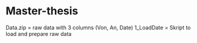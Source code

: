 # Master-thesis

Data.zip    =   raw data with 3 columns (Von, An, Date)
1_LoadDate  =   Skript to load and prepare raw data
